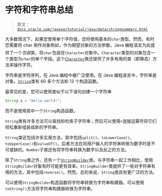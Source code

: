 # 字符和字符串总结

> 原文：[`docs.oracle.com/javase/tutorial/java/data/stringsummary.html`](https://docs.oracle.com/javase/tutorial/java/data/stringsummary.html)

大多数情况下，如果您使用单个字符值，您将使用基本的`char`类型。然而，有时您需要将 char 用作对象例如，作为期望对象的方法参数。Java 编程语言为此提供了一个*包装*类，将`char`包装在`Character`对象中。`Character`类型的对象包含一个类型为`char`的单个字段。这个[`Character`](https://docs.oracle.com/javase/8/docs/api/java/lang/Character.html)类还提供了许多有用的类（即静态）方法来操作字符。

字符串是字符序列，在 Java 编程中被广泛使用。在 Java 编程语言中，字符串是对象。[`String`](https://docs.oracle.com/javase/8/docs/api/java/lang/String.html)类有 60 多个方法和 13 个构造函数。

最常见的是，您可以使用类似于以下语句创建一个字符串

```java
String s = "Hello world!";

```

而不是使用其中一个`String`构造函数。

`String`类有许多方法可以查找和检索子字符串；然后可以使用`+`连接运算符将它们轻松重新组装成新的字符串。

`String`类还包括许多实用方法，其中包括`split()`、`toLowerCase()`、`toUpperCase()`和`valueOf()`。后者方法在将用户输入的字符串转换为数字时是不可或缺的。`Number`子类还有将字符串转换为数字以及反之的方法。

除了`String`类之外，还有一个[`StringBuilder`](https://docs.oracle.com/javase/8/docs/api/java/lang/StringBuilder.html)类。与字符串一起工作相比，使用`StringBuilder`对象有时可能更有效率。`StringBuilder`类提供了一些对字符串有用的方法，其中包括`reverse()`。然而，总的来说，`String`类具有更广泛的方法。

可以使用`StringBuilder`构造函数将字符串转换为字符串构建器。可以使用`toString()`方法将字符串构建器转换为字符串。
